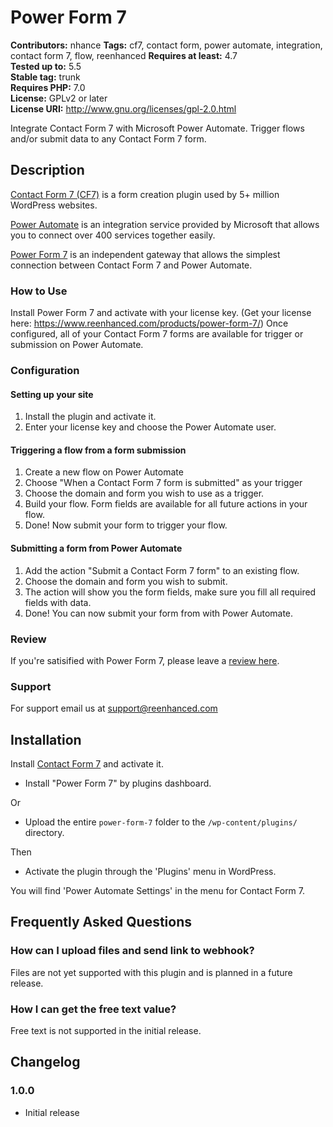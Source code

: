 # Power Form 7 #
**Contributors:** nhance
**Tags:** cf7, contact form, power automate, integration, contact form 7, flow, reenhanced
**Requires at least:** 4.7  
**Tested up to:** 5.5  
**Stable tag:** trunk  
**Requires PHP:** 7.0  
**License:** GPLv2 or later  
**License URI:** http://www.gnu.org/licenses/gpl-2.0.html  

Integrate Contact Form 7 with Microsoft Power Automate. Trigger flows and/or submit data to any Contact Form 7 form.

## Description ##

[Contact Form 7 (CF7)](https://wordpress.org/plugins/contact-form-7/) is a form creation plugin used by 5+ million WordPress websites.

[Power Automate](https://flow.microsoft.com/) is an integration service provided by Microsoft that allows you to connect over 400 services together easily.

[Power Form 7](https://www.powerform7.com/) is an independent gateway that allows the simplest connection between Contact Form 7 and Power Automate.

### How to Use ###

Install Power Form 7 and activate with your license key. (Get your license here: https://www.reenhanced.com/products/power-form-7/) Once configured, all of your Contact Form 7 forms are available for trigger or submission on Power Automate.

### Configuration ###

#### Setting up your site

1. Install the plugin and activate it.
1. Enter your license key and choose the Power Automate user.

#### Triggering a flow from a form submission

1. Create a new flow on Power Automate
1. Choose "When a Contact Form 7 form is submitted" as your trigger
1. Choose the domain and form you wish to use as a trigger.
1. Build your flow. Form fields are available for all future actions in your flow.
1. Done! Now submit your form to trigger your flow.

#### Submitting a form from Power Automate

1. Add the action "Submit a Contact Form 7 form" to an existing flow.
1. Choose the domain and form you wish to submit.
1. The action will show you the form fields, make sure you fill all required fields with data.
1. Done! You can now submit your form from with Power Automate.

### Review ###

If you're satisified with Power Form 7, please leave a [review here](https://wordpress.org/support/plugin/power-form-7/reviews/).

### Support ###

For support email us at support@reenhanced.com

## Installation ##

Install [Contact Form 7](https://wordpress.org/plugins/contact-form-7/) and activate it.

* Install "Power Form 7" by plugins dashboard.

Or

* Upload the entire `power-form-7` folder to the `/wp-content/plugins/` directory.

Then

* Activate the plugin through the 'Plugins' menu in WordPress.

You will find 'Power Automate Settings' in the menu for Contact Form 7.

## Frequently Asked Questions ##

### How can I upload files and send link to webhook? ###

Files are not yet supported with this plugin and is planned in a future release.

### How I can get the free text value? ###

Free text is not supported in the initial release.

## Changelog ##

### 1.0.0 ###

* Initial release